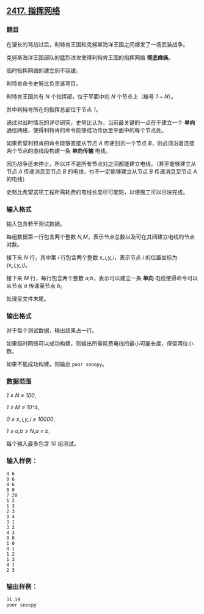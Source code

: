 ## [2417. 指挥网络](https://www.acwing.com/problem/content/2419/)

### 题目

在漫长的骂战过后，利特肯王国和克努斯海洋王国之间爆发了一场武装战争。

克努斯海洋王国部队的猛烈进攻使得利特肯王国的指挥网络 **彻底瘫痪**。

临时指挥网络的建立刻不容缓。

利特肯命令史努比负责该项目。

利特肯王国共有 *N* 个指挥部，位于平面中的 *N* 个节点上（编号 *1 ~ N*）。

其中利特肯所在的指挥总部位于节点 *1*。

通过对战时情况的详尽研究，史努比认为，当前最关键的一点在于建立一个 **单向** 通信网络，使得利特肯的命令能够成功传达至平面中的每个节点处。

如果希望利特肯的命令能够直接从节点 *A* 传递到另一个节点 *B*，则必须沿着连接两个节点的直线段构建一条 **单向传输** 电线。

因为战争还未停止，所以并不是所有节点对之间都能建立电线。（甚至能够建立从节点 *A* 传递消息至节点 *B* 的电线，也不一定能够建立从节点 *B* 传递消息至节点 *A* 的电线）

史努比希望这项工程所需耗费的电线长度尽可能短，以便施工可以尽快完成。

### 输入格式

输入包含若干测试数据。

每组数据第一行包含两个整数 *N,M*，表示节点总数以及可在其间建立电线的节点对数。

接下来 *N* 行，其中第 *i* 行包含两个整数 *x_i,y_i*，表示节点 *i* 的位置坐标为 *(x_i,y_i)*。

接下来 *M* 行，每行包含两个整数 *a,b*，表示可以建立一条 **单向** 电线使得命令可以从节点 *a* 传递至节点 *b*。

处理至文件末尾。

### 输出格式

对于每个测试数据，输出结果占一行。

如果临时网络可以成功构建，则输出所需耗费电线的最小可能长度，保留两位小数。

如果不能成功构建，则输出 `poor snoopy`。

### 数据范围

*1 ≤ N ≤ 100*,

*1 ≤ M ≤ 10^4*,

*0 ≤ x_i,y_i ≤ 10000*,

*1 ≤ a,b ≤ N*,*a ≠ b*,

每个输入最多包含 *10* 组测试。

### 输入样例：

```
4 6
0 6
4 6
0 0
7 20
1 2
1 3
2 3
3 4
3 1
3 2
4 3
0 0
1 0
0 1
1 2
1 3
4 1
2 3
```

### 输出样例：

```
31.19
poor snoopy
```
